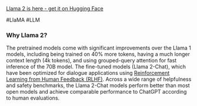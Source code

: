 [Llama 2 is here - get it on Hugging Face](https://huggingface.co/blog/llama2)

#LlaMA #LLM 

### Why Llama 2?

The pretrained models come with significant improvements over the Llama 1 models, including being trained on 40% more tokens, having a much longer context length (4k tokens), and using grouped-query attention for fast inference of the 70B model.
The fine-tuned models (Llama 2-Chat), which have been optimized for dialogue applications using [Reinforcement Learning from Human Feedback (RLHF)](https://huggingface.co/blog/rlhf). Across a wide range of helpfulness and safety benchmarks, the Llama 2-Chat models perform better than most open models and achieve comparable performance to ChatGPT according to human evaluations.